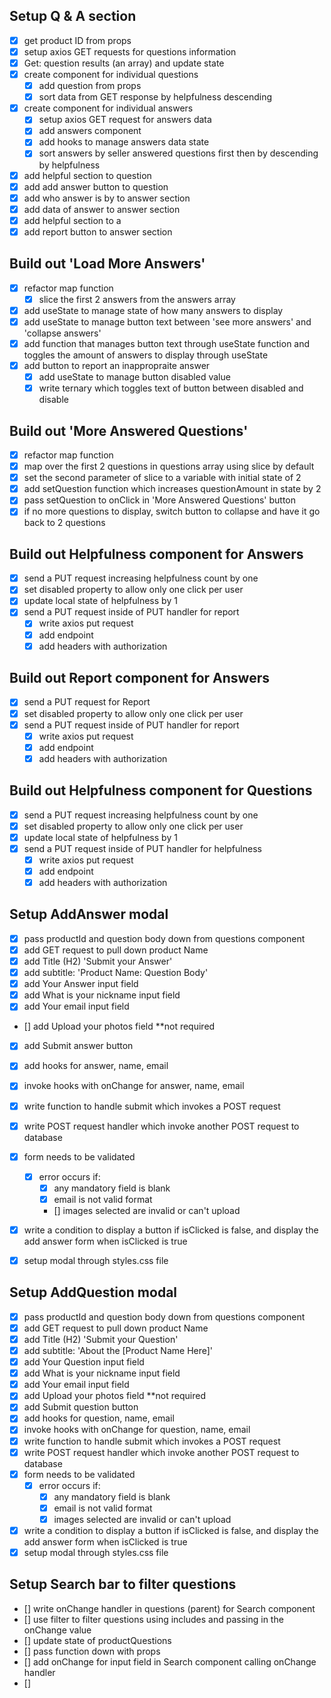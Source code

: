 ## Setup Q & A section

  - [x] get product ID from props
  - [x] setup axios GET requests for questions information
  - [x] Get: question results (an array) and update state
  - [x] create component for individual questions
    - [x] add question from props
    - [x] sort data from GET response by helpfulness descending
  - [x] create component for individual answers
    - [x] setup axios GET request for answers data
    - [x] add answers component
    - [x] add hooks to manage answers data state
    - [x] sort answers by seller answered questions first then by descending by helpfulness
  - [x] add helpful section to question
  - [x] add add answer button to question
  - [x] add who answer is by to answer section
  - [x] add data of answer to answer section
  - [x] add helpful section to a
  - [x] add report button to answer section

  ## Build out 'Load More Answers'

  - [x] refactor map function
    - [x] slice the first 2 answers from the answers array
  - [x] add useState to manage state of how many answers to display
  - [x] add useState to manage button text between 'see more answers' and 'collapse answers'
  - [x] add function that manages button text through useState function  and toggles the amount of answers to display through useState
  - [x] add button to report an inappropraite answer
    - [x] add useState to manage button disabled value
    - [x] write ternary which toggles text of button between disabled and disable

  ## Build out 'More Answered Questions'

  - [x] refactor map function
  - [x] map over the first 2 questions in questions array using slice by default
  - [x] set the second parameter of slice to a variable with initial state of 2
  - [x] add setQuestion function which increases questionAmount in state by 2
  - [x] pass setQuestion to onClick in 'More Answered Questions' button
  - [x] if no more questions to display, switch button to collapse and have it go back to 2 questions

  ## Build out Helpfulness component for Answers

  - [x] send a PUT request increasing helpfulness count by one
  - [x] set disabled property to allow only one click per user
  - [x] update local state of helpfulness by 1
  - [x] send a PUT request inside of PUT handler for report
    - [x] write axios put request
    - [x] add endpoint
    - [x] add headers with authorization

  ## Build out Report component for Answers

  - [x] send a PUT request for Report
  - [x] set disabled property to allow only one click per user
  -[x] send a PUT request inside of PUT handler for report
    - [x] write axios put request
    - [x] add endpoint
    - [x] add headers with authorization

  ## Build out Helpfulness component for Questions

  - [x] send a PUT request increasing helpfulness count by one
  - [x] set disabled property to allow only one click per user
  - [x] update local state of helpfulness by 1
  - [x] send a PUT request inside of PUT handler for helpfulness
    - [x] write axios put request
    - [x] add endpoint
    - [x] add headers with authorization

## Setup AddAnswer modal

- [x] pass productId and question body down from questions component
- [x] add GET request to pull down product Name
- [x] add Title (H2) 'Submit your Answer'
- [x] add subtitle: 'Product Name: Question Body'
- [x] add Your Answer input field
- [x] add What is your nickname input field
- [x] add Your email input field
- [] add Upload your photos field **not required
- [x] add Submit answer button
- [x] add hooks for answer, name, email
- [x] invoke hooks with onChange for answer, name, email
- [x] write function to handle submit which invokes a POST request
- [x] write POST request handler which invoke another POST request to database
- [x] form needs to be validated
  - [x] error occurs if:
    - [x] any mandatory field is blank
    - [x] email is not valid format
    - [] images selected are invalid or can't upload
- [x] write a condition to display a button if isClicked is false,
and display the add answer form when isClicked is true

- [x] setup modal through styles.css file

## Setup AddQuestion modal

- [x] pass productId and question body down from questions component
- [x] add GET request to pull down product Name
- [x] add Title (H2) 'Submit your Question'
- [x] add subtitle: 'About the [Product Name Here]'
- [x] add Your Question input field
- [x] add What is your nickname input field
- [x] add Your email input field
- [x] add Upload your photos field **not required
- [x] add Submit question button
- [x] add hooks for question, name, email
- [x] invoke hooks with onChange for question, name, email
- [x] write function to handle submit which invokes a POST request
- [x] write POST request handler which invoke another POST request to database
- [x] form needs to be validated
  - [x] error occurs if:
    - [x] any mandatory field is blank
    - [x] email is not valid format
    - [x] images selected are invalid or can't upload
- [x] write a condition to display a button if isClicked is false,
and display the add answer form when isClicked is true
- [x] setup modal through styles.css file

## Setup Search bar to filter questions


- [] write onChange handler in questions (parent) for Search component
- [] use filter to filter questions using includes and passing in the onChange value
- [] update state of productQuestions
- [] pass function down with props
- [] add onChange for input field in Search component calling onChange handler
- []